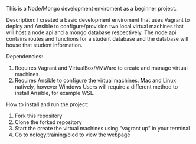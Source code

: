 This is a Node/Mongo development enviroment as a beginner project.

Description: I created a basic development enviroment that uses Vagrant to deploy and Ansible to configure/provision two local virtual machines that will host a node api and a mongo database respectively. The node api contains routes and functions for a student database and the database will house that student information.

Dependencies:
1. Requires Vagrant and VirtualBox/VMWare to create and manage virtual machines.
2. Requires Ansible to configure the virtual machines. Mac and Linux natively, however Windows Users will require a different method to install Ansible, for example WSL. 

How to install and run the project:
1. Fork this repository
2. Clone the forked repository
3. Start the create the virtual machines using "vagrant up" in your terminal
4. Go to nology.training/cicd to view the webpage